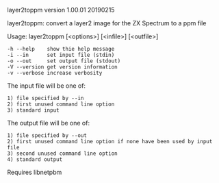 layer2toppm version 1.00.01 20190215

layer2toppm: convert a layer2 image for the ZX Spectrum to a ppm file

Usage: layer2toppm [&lt;options&gt;]  [&lt;infile&gt;]  [&lt;outfile&gt;]

	-h --help    show thie help message
	-i --in      set input file (stdin)
	-o --out     set output file (stdout)
    -V --version get version information
	-v --verbose increase verbosity
	
The input file will be one of:

	1) file specified by --in
	2) first unused command line option
	3) standard input
	
The output file will be one of:

	1) file specified by --out
	2) first unused command line option if none have been used by input file
	3) second unused command line option
	4) standard output
	
Requires libnetpbm
